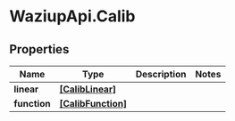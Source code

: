 # WaziupApi.Calib

## Properties

| Name         | Type                                    | Description | Notes |
| ------------ | --------------------------------------- | ----------- | ----- |
| **linear**   | [**[CalibLinear]**](CalibLinear.md)     |
| **function** | [**[CalibFunction]**](CalibFunction.md) |
